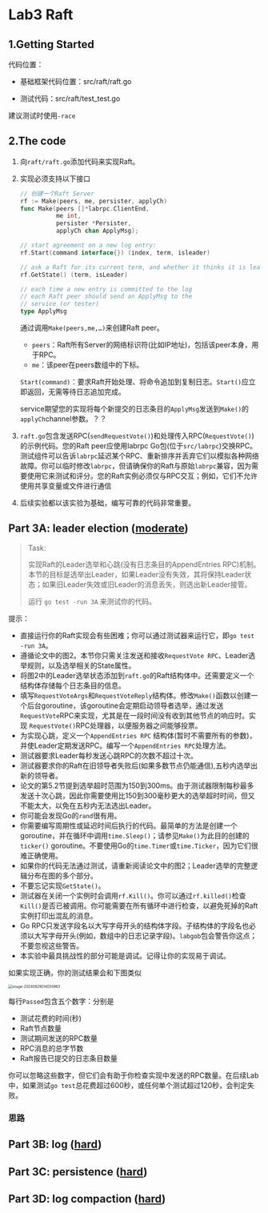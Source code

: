 # Lab3 Raft

## 1.Getting Started

代码位置：

- 基础框架代码位置：src/raft/raft.go

- 测试代码：src/raft/test_test.go

建议测试时使用`-race`

## 2.The code

1. 向`raft/raft.go`添加代码来实现Raft。

2. 实现必须支持以下接口

   ```go
   // 创建一个Raft Server
   rf := Make(peers, me, persister, applyCh)
   func Make(peers []*labrpc.ClientEnd, 
             me int,
             persister *Persister, 
             applyCh chan ApplyMsg);
   
   // start agreement on a new log entry:
   rf.Start(command interface{}) (index, term, isleader)
   
   // ask a Raft for its current term, and whether it thinks it is leader
   rf.GetState() (term, isLeader)
   
   // each time a new entry is committed to the log
   // each Raft peer should send an ApplyMsg to the 
   // service (or tester)
   type ApplyMsg
   ```

   通过调用`Make(peers,me,…)`来创建Raft peer。

   - `peers`：Raft所有Server的网络标识符(比如IP地址)，包括该peer本身，用于RPC。
   - `me`：该peer在peers数组中的下标。

   `Start(command)`：要求Raft开始处理、将命令追加到复制日志。`Start()`应立即返回，无需等待日志追加完成。

   service期望您的实现将每个新提交的日志条目的`ApplyMsg`发送到`Make()`的`applyCh`channel参数。？？

3. `raft.go`包含发送RPC(`sendRequestVote()`)和处理传入RPC(`RequestVote()`)的示例代码。您的Raft peer应使用labrpc Go包(位于`src/labrpc`)交换RPC。测试组件可以告诉`labrpc`延迟某个RPC、重新排序并丢弃它们以模拟各种网络故障。你可以临时修改`labrpc`，但请确保你的Raft与原始`labrpc`兼容，因为需要使用它来测试和评分。您的Raft实例必须仅与RPC交互；例如，它们不允许使用共享变量或文件进行通信

4. 后续实验都以该实验为基础，编写可靠的代码非常重要。

## Part 3A: leader election ([moderate](https://pdos.csail.mit.edu/6.824/labs/guidance.html))

> Task:
>
> 实现Raft的Leader选举和心跳(没有日志条目的AppendEntries RPC)机制。本节的目标是选举出Leader，如果Leader没有失效，其将保持Leader状态；如果旧Leader失效或旧Leader的消息丢失，则选出新Leader接管。
>
> 运行 `go test -run 3A` 来测试你的代码。

提示：

- 直接运行你的Raft实现会有些困难；你可以通过测试器来运行它，即`go test -run 3A`。
- 遵循论文中的图2。本节你只需关注发送和接收`RequestVote RPC`、Leader选举规则，以及选举相关的State属性。
- 将图2中的Leader选举状态添加到`raft.go`的Raft结构体中。还需要定义一个结构体存储每个日志条目的信息。
- 填写`RequestVoteArgs`和`RequestVoteReply`结构体。修改`Make()`函数以创建一个后台goroutine，该goroutine会定期启动领导者选举，通过发送 `RequestVote`RPC来实现，尤其是在一段时间没有收到其他节点的响应时。实现 `RequestVote()`RPC处理器，以便服务器之间能够投票。
- 为实现心跳，定义一个`AppendEntries RPC` 结构体(暂时不需要所有的参数)，并使Leader定期发送RPC。编写一个`AppendEntries RPC`处理方法。
- 测试器要求Leader每秒发送心跳RPC的次数不超过十次。
- 测试器要求你的Raft在旧领导者失败后(如果多数节点仍能通信),五秒内选举出新的领导者。
- 论文的第5.2节提到选举超时范围为150到300ms。由于测试器限制每秒最多发送十次心跳，因此你需要使用比150到300毫秒更大的选举超时时间，但又不能太大，以免在五秒内无法选出Leader。
- 你可能会发现Go的`rand`很有用。
- 你需要编写周期性或延迟时间后执行的代码。最简单的方法是创建一个 goroutine，并在循环中调用`time.Sleep()`；请参见`Make()`为此目的创建的 `ticker()` goroutine。不要使用Go的`time.Timer`或`time.Ticker`，因为它们很难正确使用。
- 如果你的代码无法通过测试，请重新阅读论文中的图2；Leader选举的完整逻辑分布在图的多个部分。
- 不要忘记实现`GetState()`。
- 测试器在关闭一个实例时会调用`rf.Kill()`。你可以通过`rf.killed()`检查 `Kill()`是否已被调用。你可能需要在所有循环中进行检查，以避免死掉的Raft实例打印出混乱的消息。
- Go RPC只发送字段名以大写字母开头的结构体字段。子结构体的字段名也必须以大写字母开头(例如，数组中的日志记录字段)。`labgob`包会警告你这点；不要忽视这些警告。
- 本实验中最具挑战性的部分可能是调试。记得让你的实现易于调试。

如果实现正确，你的测试结果会和下图类似

<img src="http://pic-save-fury.oss-cn-shanghai.aliyuncs.com/uPic/image-20240829014055963.png" alt="image-20240829014055963" style="zoom:50%;" />

每行`Passed`包含五个数字：分别是

- 测试花费的时间(秒)
- Raft节点数量
- 测试期间发送的RPC数量
- RPC消息的总字节数
- Raft报告已提交的日志条目数量

你可以忽略这些数字，但它们会有助于你检查实现中发送的RPC数量。在后续Lab中，如果测试`go test`总花费超过600秒，或任何单个测试超过120秒，会判定失败。

### 思路





## Part 3B: log ([hard](https://pdos.csail.mit.edu/6.824/labs/guidance.html))

## Part 3C: persistence ([hard](https://pdos.csail.mit.edu/6.824/labs/guidance.html))

## Part 3D: log compaction ([hard](https://pdos.csail.mit.edu/6.824/labs/guidance.html))

